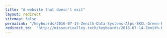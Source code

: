 ```yaml
---
title: "A website that doesn't exit"
layout: redirect
sitemap: false
permalink: "/keyboards/2016-07-14-Zenith-Data-Systems-Alps-SKCL-Green-Board"
redirect_to:  "http://missourivalley.tech/keyboards/2016-07-14-Zenith-Data-Systems-Alps-SKCL-Green-Board"
---
```


